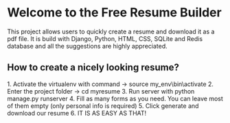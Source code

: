 <h1>Welcome to the Free Resume Builder</h1>
This project allows users to quickly create a resume and download it as a pdf file. 
It is build with Django, Python, HTML, CSS, SQLite and Redis database and all the suggestions are highly appreciated.

<h2>How to create a nicely looking resume?</h2>
1. Activate the virtualenv with command -> source my_env\bin\activate
2. Enter the project folder -> cd myresume
3. Run server with python manage.py runserver
4. Fill as many forms as you need. You can leave most of them empty (only personal info is required)
5. Click generate and download our resume
6. IT IS AS EASY AS THAT!
